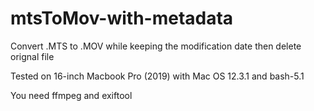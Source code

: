 # mtsToMov-with-metadata
Convert .MTS to .MOV while keeping the modification date then delete orignal file

Tested on 16-inch Macbook Pro (2019) with Mac OS 12.3.1 and bash-5.1

You need ffmpeg and exiftool
